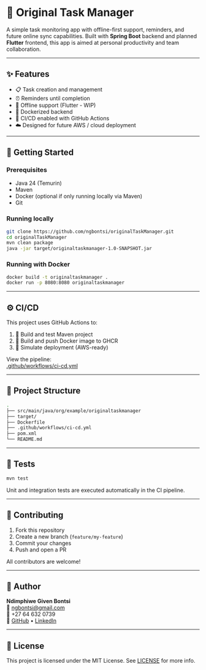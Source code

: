 # 📂 Original Task Manager

A simple task monitoring app with offline-first support, reminders, and future online sync capabilities. Built with **Spring Boot** backend and planned **Flutter** frontend, this app is aimed at personal productivity and team collaboration.

&#x20;

---

## ✨ Features

- 📋 Task creation and management
- ⏰ Reminders until completion
- 🔌 Offline support (Flutter - WIP)
- 🐳 Dockerized backend
- 📆 CI/CD enabled with GitHub Actions
- ☁️ Designed for future AWS / cloud deployment

---

## 🚀 Getting Started

### Prerequisites

- Java 24 (Temurin)
- Maven
- Docker (optional if only running locally via Maven)
- Git

### Running locally

```bash
git clone https://github.com/ngbontsi/originalTaskManager.git
cd originalTaskManager
mvn clean package
java -jar target/originaltaskmanager-1.0-SNAPSHOT.jar
```

### Running with Docker

```bash
docker build -t originaltaskmanager .
docker run -p 8080:8080 originaltaskmanager
```

---

## ⚙️ CI/CD

This project uses GitHub Actions to:

1. 🔨 Build and test Maven project
2. 🐳 Build and push Docker image to GHCR
3. 📆 Simulate deployment (AWS-ready)

View the pipeline:\
[.github/workflows/ci-cd.yml](.github/workflows/ci-cd.yml)

---

## 📁 Project Structure

```bash
.
├── src/main/java/org/example/originaltaskmanager
├── target/
├── Dockerfile
├── .github/workflows/ci-cd.yml
├── pom.xml
└── README.md
```

---

## 🔪 Tests

```bash
mvn test
```

Unit and integration tests are executed automatically in the CI pipeline.

---

## 🤝 Contributing

1. Fork this repository
2. Create a new branch (`feature/my-feature`)
3. Commit your changes
4. Push and open a PR

All contributors are welcome!

---

## 👤 Author

**Ndimphiwe Given Bontsi**\
📧 [ngbontsi@gmail.com](mailto\:ngbontsi@gmail.com)\
📱 +27 64 632 0739\
🔗 [GitHub](https://github.com/ngbontsi) • [LinkedIn](https://www.linkedin.com/in/ndimphiwe-bontsi-368b4960)

---

## 📃 License

This project is licensed under the MIT License. See [LICENSE](LICENSE) for more info.

